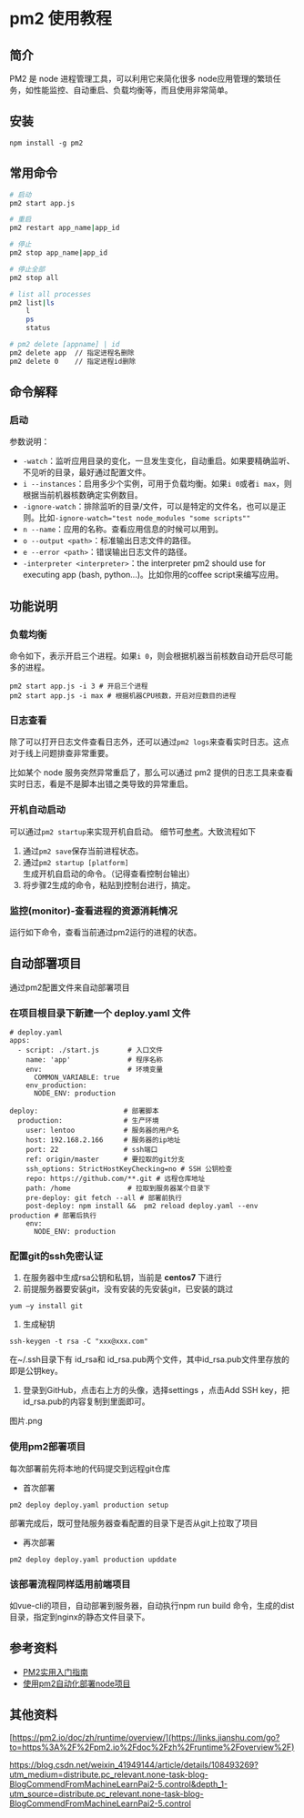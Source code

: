 # pm2 使用教程

## 简介

PM2 是 node 进程管理工具，可以利用它来简化很多 node应用管理的繁琐任务，如性能监控、自动重启、负载均衡等，而且使用非常简单。

## 安装

```
npm install -g pm2
```

## 常用命令

```bash
# 启动
pm2 start app.js

# 重启
pm2 restart app_name|app_id

# 停止
pm2 stop app_name|app_id

# 停止全部
pm2 stop all

# list all processes
pm2 list|ls                                                     
    l                                                            
    ps                                                          
    status                                       

# pm2 delete [appname] | id
pm2 delete app  // 指定进程名删除
pm2 delete 0    // 指定进程id删除

```


## 命令解释
### 启动

参数说明：

- `-watch`：监听应用目录的变化，一旦发生变化，自动重启。如果要精确监听、不见听的目录，最好通过配置文件。
- `i --instances`：启用多少个实例，可用于负载均衡。如果`i 0`或者`i max`，则根据当前机器核数确定实例数目。
- `-ignore-watch`：排除监听的目录/文件，可以是特定的文件名，也可以是正则。比如`-ignore-watch="test node_modules "some scripts""`
- `n --name`：应用的名称。查看应用信息的时候可以用到。
- `o --output <path>`：标准输出日志文件的路径。
- `e --error <path>`：错误输出日志文件的路径。
- `-interpreter <interpreter>`：the interpreter pm2 should use for executing app (bash, python...)。比如你用的coffee script来编写应用。


## 功能说明

### 负载均衡

命令如下，表示开启三个进程。如果`i 0`，则会根据机器当前核数自动开启尽可能多的进程。

```
pm2 start app.js -i 3 # 开启三个进程
pm2 start app.js -i max # 根据机器CPU核数，开启对应数目的进程 

```

### 日志查看

除了可以打开日志文件查看日志外，还可以通过`pm2 logs`来查看实时日志。这点对于线上问题排查非常重要。

比如某个 node 服务突然异常重启了，那么可以通过 pm2 提供的日志工具来查看实时日志，看是不是脚本出错之类导致的异常重启。

### 开机自动启动

可以通过`pm2 startup`来实现开机自启动。
细节可[参考](https://links.jianshu.com/go?to=http%3A%2F%2Fpm2.keymetrics.io%2Fdocs%2Fusage%2Fstartup%2F)。大致流程如下

1. 通过`pm2 save`保存当前进程状态。
2. 通过`pm2 startup [platform]`生成开机自启动的命令。（记得查看控制台输出）
3. 将步骤2生成的命令，粘贴到控制台进行，搞定。

### 监控(monitor)-查看进程的资源消耗情况

运行如下命令，查看当前通过pm2运行的进程的状态。

## 自动部署项目

通过pm2配置文件来自动部署项目

### 在项目根目录下新建一个 deploy.yaml 文件

```
# deploy.yaml
apps:
  - script: ./start.js       # 入口文件
    name: 'app'              # 程序名称
    env:                     # 环境变量
      COMMON_VARIABLE: true
    env_production:
      NODE_ENV: production

deploy:                     # 部署脚本
  production:               # 生产环境
    user: lentoo            # 服务器的用户名
    host: 192.168.2.166     # 服务器的ip地址
    port: 22                # ssh端口
    ref: origin/master      # 要拉取的git分支
    ssh_options: StrictHostKeyChecking=no # SSH 公钥检查
    repo: https://github.com/**.git # 远程仓库地址
    path: /home              # 拉取到服务器某个目录下
    pre-deploy: git fetch --all # 部署前执行
    post-deploy: npm install &&  pm2 reload deploy.yaml --env production # 部署后执行
    env:
      NODE_ENV: production

```

### 配置git的ssh免密认证

1. 在服务器中生成rsa公钥和私钥，当前是 **centos7** 下进行
2. 前提服务器要安装git，没有安装的先安装git，已安装的跳过

```
yum –y install git

```

1. 生成秘钥

```
ssh-keygen -t rsa -C "xxx@xxx.com"

```

在~/.ssh目录下有 id_rsa和 id_rsa.pub两个文件，其中id_rsa.pub文件里存放的即是公钥key。

1. 登录到GitHub，点击右上方的头像，选择settings ，点击Add SSH key，把id_rsa.pub的内容复制到里面即可。

图片.png

### 使用pm2部署项目

每次部署前先将本地的代码提交到远程git仓库

- 首次部署

```
pm2 deploy deploy.yaml production setup 

```

部署完成后，既可登陆服务器查看配置的目录下是否从git上拉取了项目

- 再次部署

```
pm2 deploy deploy.yaml production upddate

```

### 该部署流程同样适用前端项目

如vue-cli的项目，自动部署到服务器，自动执行npm run build 命令，生成的dist目录，指定到nginx的静态文件目录下。

## 参考资料

- [PM2实用入门指南](https://links.jianshu.com/go?to=https%3A%2F%2Fwww.cnblogs.com%2Fchyingp%2Fp%2Fpm2-documentation.html)
- [使用pm2自动化部署node项目](https://links.jianshu.com/go?to=https%3A%2F%2Fjuejin.im%2Fpost%2F5b823506e51d4538d517662f)

## 其他资料

[https://pm2.io/doc/zh/runtime/overview/](https://links.jianshu.com/go?to=https%3A%2F%2Fpm2.io%2Fdoc%2Fzh%2Fruntime%2Foverview%2F)


https://blog.csdn.net/weixin_41949144/article/details/108493269?utm_medium=distribute.pc_relevant.none-task-blog-BlogCommendFromMachineLearnPai2-5.control&depth_1-utm_source=distribute.pc_relevant.none-task-blog-BlogCommendFromMachineLearnPai2-5.control